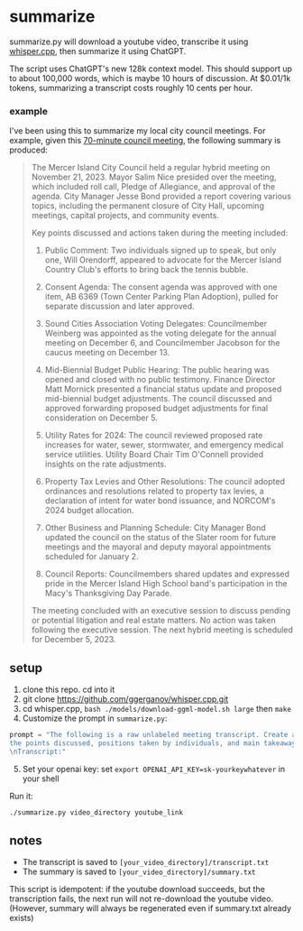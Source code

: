 # summarize

summarize.py will download a youtube video, transcribe it using [whisper.cpp](https://github.com/ggerganov/whisper.cpp), then summarize it using ChatGPT.

The script uses ChatGPT's new 128k context model. This should support up to about 100,000 words, which is maybe 10 hours of discussion. At $0.01/1k tokens, summarizing a transcript costs roughly 10 cents per hour.

### example

I've been using this to summarize my local city council meetings. For example, given this [70-minute council meeting](https://www.youtube.com/watch?v=rivy4Afgeyk), the following summary is produced:

> The Mercer Island City Council held a regular hybrid meeting on November 21, 2023. Mayor Salim Nice presided over the meeting, which included roll call, Pledge of Allegiance, and approval of the agenda. City Manager Jesse Bond provided a report covering various topics, including the permanent closure of City Hall, upcoming meetings, capital projects, and community events.
> 
> Key points discussed and actions taken during the meeting included:
> 
> 1. Public Comment: Two individuals signed up to speak, but only one, Will Orendorff, appeared to advocate for the Mercer Island Country Club's efforts to bring back the tennis bubble.
> 
> 2. Consent Agenda: The consent agenda was approved with one item, AB 6369 (Town Center Parking Plan Adoption), pulled for separate discussion and later approved.
> 
> 3. Sound Cities Association Voting Delegates: Councilmember Weinberg was appointed as the voting delegate for the annual meeting on December 6, and Councilmember Jacobson for the caucus meeting on December 13.
> 
> 4. Mid-Biennial Budget Public Hearing: The public hearing was opened and closed with no public testimony. Finance Director Matt Mornick presented a financial status update and proposed mid-biennial budget adjustments. The council discussed and approved forwarding proposed budget adjustments for final consideration on December 5.
> 
> 5. Utility Rates for 2024: The council reviewed proposed rate increases for water, sewer, stormwater, and emergency medical service utilities. Utility Board Chair Tim O'Connell provided insights on the rate adjustments.
> 
> 6. Property Tax Levies and Other Resolutions: The council adopted ordinances and resolutions related to property tax levies, a declaration of intent for water bond issuance, and NORCOM's 2024 budget allocation.
> 
> 7. Other Business and Planning Schedule: City Manager Bond updated the council on the status of the Slater room for future meetings and the mayoral and deputy mayoral appointments scheduled for January 2.
> 
> 8. Council Reports: Councilmembers shared updates and expressed pride in the Mercer Island High School band's participation in the Macy's Thanksgiving Day Parade.
> 
> The meeting concluded with an executive session to discuss pending or potential litigation and real estate matters. No action was taken following the executive session. The next hybrid meeting is scheduled for December 5, 2023.

## setup

1. clone this repo. cd into it
2. git clone https://github.com/ggerganov/whisper.cpp.git
3. cd whisper.cpp, `bash ./models/download-ggml-model.sh large` then `make`
4. Customize the prompt in `summarize.py`:
```python
prompt = "The following is a raw unlabeled meeting transcript. Create a summary that extracts \
the points discussed, positions taken by individuals, and main takeaways/action items.\
\nTranscript:"
```
5. Set your openai key: set `export OPENAI_API_KEY=sk-yourkeywhatever` in your shell

Run it: 
```bash
./summarize.py video_directory youtube_link
```

## notes

- The transcript is saved to `[your_video_directory]/transcript.txt`
- The summary is saved to `[your_video_directory]/summary.txt`

This script is idempotent: if the youtube download succeeds, but the transcription fails, the next run will not re-download the youtube video. (However, summary will always be regenerated even if summary.txt already exists)
